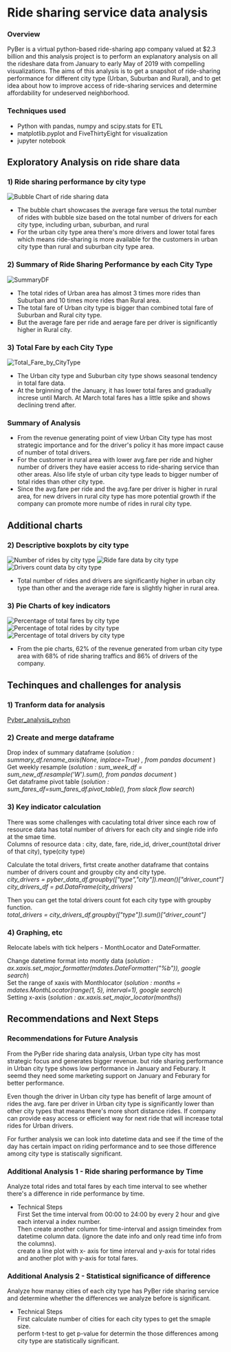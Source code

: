 # Ride sharing service data analysis 

### Overview

PyBer is a virtual python-based ride-sharing app company valued at $2.3 billion and this analysis project is to 
perform an explanatory analysis on all the rideshare data from January to early May of 2019 with compelling visualizations. 
The aims of this analysis is to get a snapshot of ride-sharing performance for different city type (Urban, Suburban and Rural), 
and to get idea about how to improve access of ride-sharing services and determine affordability for undeserved neighborhood.

### Techniques used
- Python with pandas, numpy and scipy.stats for ETL <br/>
- matplotlib.pyplot and FiveThirtyEight for visualization <br/>
- jupyter notebook 

## Exploratory Analysis on ride share data 
###  1) Ride sharing performance by city type
![Bubble Chart of ride sharing data](https://github.com/Juuune/PyBer_Analysis/blob/master/analysis/Fig1.png)
- The bubble chart showcases the average fare versus the total number of rides with bubble size based on the total number of drivers for each city type, including urban, suburban, and rural
- For the urban city type area there's more drivers and lower total fares which means ride-sharing is more available for the customers in urban city type than rural and suburban city type area.  

###  2) Summary of Ride Sharing Performance by each City Type 
![SummaryDF](https://github.com/Juuune/PyBer_Analysis/blob/master/analysis/SummaryDF.PNG)
- The total rides of Urban area has almost 3 times more rides than Suburban and 10 times more rides than Rural area.
- The total fare of Urban city type is bigger than combined total fare of Suburban and Rural city type. 
- But the average fare per ride and aerage fare per driver is significantly higher in Rural city.
 
###  3) Total Fare by each City Type
![Total_Fare_by_CityType](https://github.com/Juuune/PyBer_Analysis/blob/master/analysis/Total_Fare_by_CityType.png)
- The Urban city type and Suburban city type shows seasonal tendency in total fare data. 
- At the brginning of the January, it has lower total fares and gradually increse until March. At March total fares has a little spike and shows declining trend after. 

###  Summary of Analysis
- From the revenue generating point of view Urban City type has most strategic importance and for the driver's policy it has more impact cause of number of total drivers. 
- For the customer in rural area with lower avg.fare per ride and higher number of drivers they have easier access to ride-sharing service than other areas. Also life style of urban city type leads to bigger number of total rides than other city type. 
- Since the avg.fare per ride and the avg.fare per driver is higher in rural area, for new drivers in rural city type has more potential growth if the company can promote more numbe of rides in rural city type.

## Additional charts 
###  2) Descriptive boxplots by city type
![Number of rides by city type](https://github.com/Juuune/PyBer_Analysis/blob/master/analysis/Fig2.png)
![Ride fare data by city type](https://github.com/Juuune/PyBer_Analysis/blob/master/analysis/Fig3.png)
![Drivers count data by city type](https://github.com/Juuune/PyBer_Analysis/blob/master/analysis/Fig4.png)
- Total number of rides and drivers are significantly higher in urban city type than other and the average ride fare is slightly higher in rural area. 

###  3) Pie Charts of key indicators
![Percentage of total fares by city type](https://github.com/Juuune/PyBer_Analysis/blob/master/analysis/Fig5.png)
![Percentage of total rides by city type](https://github.com/Juuune/PyBer_Analysis/blob/master/analysis/Fig6.png)
![Percentage of total drivers by city type](https://github.com/Juuune/PyBer_Analysis/blob/master/analysis/Fig7.png)
- From the pie charts, 62% of the revenue generated from urban city type area with 68% of ride sharing traffics and 86% of drivers of the company.

## Techinques and challenges for analysis 
###  1) Tranform data for analysis
[Pyber_analysis_pyhon](https://github.com/Juuune/PyBer_Analysis/blob/master/PyBer.ipynb)

###  2) Create and merge dataframe 
Drop index of summary dataframe (*solution : summary_df.rename_axis(None, inplace=True) , from pandas document* ) <br/>
Get weekly resample (*solution : sum_week_df = sum_new_df.resample('W').sum(), from pandas document* ) <br/>
Get dataframe pivot table (*solution : sum_fares_df=sum_fares_df.pivot_table(), from slack flow search*)
 
###  3) Key indicator calculation
 There was some challenges with caculating total driver since each row of resource data has total number of drivers for each city and single ride info at the smae time.<br/>
 Columns of resource data : city,	date,	fare,	ride_id,	driver_count(total driver of that city),	type(city type)<br/>
 
 Calculate the total drivers, firtst create another dataframe that contains number of drivers count and groupby city and city type. <br/>
 *city_drivers = pyber_data_df.groupby(["type","city"]).mean()["driver_count"]* <br/>
 *city_drivers_df = pd.DataFrame(city_drivers)*<br/>
 
 Then you can get the total drivers count fot each city type with groupby function. <br/>
 *total_drivers = city_drivers_df.groupby(["type"]).sum()["driver_count"]*
 
### 4) Graphing, etc
Relocate labels with tick helpers - MonthLocator and DateFormatter.<br/>

Change datetime format into montly data (*solution : ax.xaxis.set_major_formatter(mdates.DateFormatter("%b")), google search*) <br/>
Set the range of xaxis with Monthlocator (*solution : months = mdates.MonthLocator(range(1, 5), interval=1), google search*)<br/>
Setting x-axis (*solution : ax.xaxis.set_major_locator(months)*) 


## Recommendations and Next Steps

### Recommendations for Future Analysis

From the PyBer ride sharing data analysis, Urban type city has most strategic focus and generates bigger revenue. but ride sharing performance in Urban city type shows low performance in January and Feburary. It seemd they need some marketing support on January and Feburary for better performance. <br/>

Even though the driver in Urban city type has benefit of large amount of rides the avg. fare per driver in Urban city type is significantly lower than other city types that means there's more short distance rides. If company can provide easy access or efficient way for next ride that will increase total rides for Urban drivers. <br/>

For further analysis we can look into datetime data and see if the time of the day has certain impact on riding performance and to see those difference among city type is statiscally significant. 

### Additional Analysis 1 - Ride sharing performance by Time 
Analyze total rides and total fares by each time interval to see whether there's a difference in ride performance by time.<br/>

- Technical Steps <br/>
 First Set the time interval from 00:00 to 24:00 by every 2 hour and give each interval a index number.<br/>
 Then create another column for time-interval and assign timeindex from datetime column data. (ignore the date info and only read time info from the columns).<br/>
 create a line plot with x- axis for time interval and y-axis for total rides and another plot with y-axis for total fares.

### Additional Analysis 2 - Statistical significance of difference
Analyze how manay cities of each city type has PyBer ride sharing service and determine whether the differences we analyze before is significant. <br/>

- Technical Steps<br/>
First calculate number of cities for each city types to get the smaple size.<br/>
perform t-test to get p-value for determin the those differences among city type are statistically significant.
